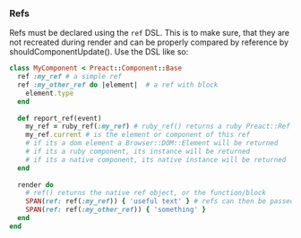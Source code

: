 ### Refs
Refs must be declared using the `ref` DSL. This is to make sure, that they are not recreated during render and can be properly
compared by reference by shouldComponentUpdate(). Use the DSL like so:
```ruby
class MyComponent < Preact::Component::Base
  ref :my_ref # a simple ref
  ref :my_other_ref do |element|  # a ref with block
    element.type
  end
  
  def report_ref(event)
    my_ref = ruby_ref(:my_ref) # ruby_ref() returns a ruby Preact::Ref object
    my_ref.current # is the element or component of this ref
    # if its a dom element a Browser::DOM::Element will be returned
    # if its a ruby component, its instance will be returned
    # if its a native component, its native instance will be returned 
  end
  
  render do
    # ref() returns the native ref object, or the function/block
    SPAN(ref: ref(:my_ref)) { 'useful text' } # refs can then be passed as prop
    SPAN(ref: ref(:my_other_ref)) { 'something' }
  end
end
```

